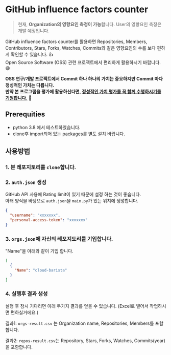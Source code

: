 # GitHub influence factors counter

> 현재, **Organization의 영향요인 측정이 가능**합니다. User의 영향요인 측정은 개발 예정입니다.

GitHub influence factors counter를 활용하면 Repositories, Members, Contributors, Stars, Forks, Watches, Commits와 같은 영향요인의 수를 보다 편하게 확인할 수 있습니다. :thumbsup:   
Open Source Software (OSS) 관련 프로젝트에서 편리하게 활용하시기 바랍니다. :smile:   

**OSS 연구/개발 프로젝트에서 Commit 하나 하나의 가치는 중요하지만 Commit 마다 정성적인 가치는 다릅니다.**   
**만약 본 프로그램을 평가에 활용하신다면, <ins>정성적인 가치 평가를 꼭 함께 수행하시기를 기원합니다.</ins>**  :pray:

## Prerequities
- python 3.8 에서 테스트하였습니다.
- clone후 import되어 있는 packages를 별도 설치 바랍니다.

## 사용방법
### 1. 본 레포지토리를 `clone`합니다.
### 2. `auth.json` 생성
GitHub API 사용에 Rating limit이 있기 때문에 설정 하는 것이 좋습니다.   
아래 양식을 바탕으로 `auth.json`을 `main.py`가 있는 위치에 생성합니다.   
```json
{
  "username": "xxxxxxx",
  "personal-access-token": "xxxxxxx"
}
```

### 3. `orgs.json`에 자신의 레포지토리를 기입합니다.
"Name"을 아래와 같이 기입 합니다.
```json
[
  {
    "Name": "cloud-barista"
  }
]
```

### 4. 실행후 결과 생성
실행 후 잠시 기다리면 아래 두가지 결과를 얻을 수 있습니다. (Excel로 열어서 작업하시면 편하실거에요.)

결과1:
`orgs-result.csv` 는 Organization name, Repositories, Members를 포함합니다. 

결과2:
`repos-result.csv`는 Repository, Stars, Forks, Watches, Commits(year)을 포함합니다. 

